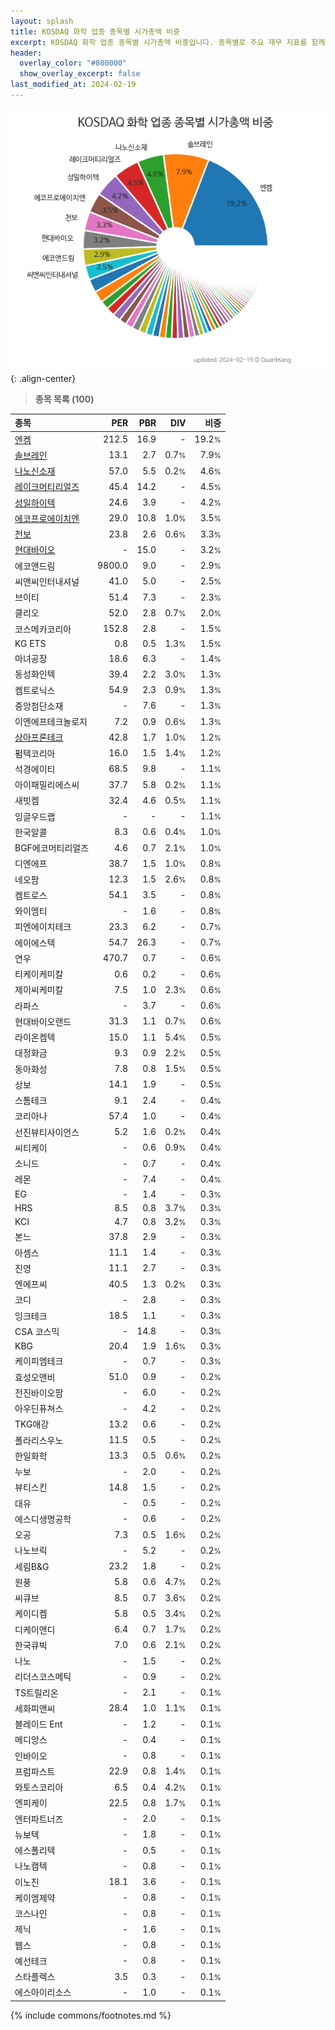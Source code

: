 ```yaml
---
layout: splash
title: KOSDAQ 화학 업종 종목별 시가총액 비중
excerpt: KOSDAQ 화학 업종 종목별 시가총액 비중입니다. 종목별로 주요 재무 지표를 함께 표시합니다.
header:
  overlay_color: "#800000"
  show_overlay_excerpt: false
last_modified_at: 2024-02-19
---
```



![KOSDAQ 화학 업종 종목별 시가총액 비중](/stats/sector/images/kosdaq_업종_화학_종목.png){: .align-center}


> **종목 목록 (100)**<a id="list"></a>

| **종목** | **PER** | **PBR** | **DIV** | **비중** |
| :------- | ------: | ------: | ------: | -------: |
| [엔켐](/348370/) | 212.5 | 16.9 | - | 19.2<small>%</small> |
| [솔브레인](/357780/) | 13.1 | 2.7 | 0.7<small>%</small> | 7.9<small>%</small> |
| [나노신소재](/121600/) | 57.0 | 5.5 | 0.2<small>%</small> | 4.6<small>%</small> |
| [레이크머티리얼즈](/281740/) | 45.4 | 14.2 | - | 4.5<small>%</small> |
| [성일하이텍](/365340/) | 24.6 | 3.9 | - | 4.2<small>%</small> |
| [에코프로에이치엔](/383310/) | 29.0 | 10.8 | 1.0<small>%</small> | 3.5<small>%</small> |
| [천보](/278280/) | 23.8 | 2.6 | 0.6<small>%</small> | 3.3<small>%</small> |
| [현대바이오](/048410/) | - | 15.0 | - | 3.2<small>%</small> |
| 에코앤드림 | 9800.0 | 9.0 | - | 2.9<small>%</small> |
| 씨앤씨인터내셔널 | 41.0 | 5.0 | - | 2.5<small>%</small> |
| 브이티 | 51.4 | 7.3 | - | 2.3<small>%</small> |
| 클리오 | 52.0 | 2.8 | 0.7<small>%</small> | 2.0<small>%</small> |
| 코스메카코리아 | 152.8 | 2.8 | - | 1.5<small>%</small> |
| KG ETS | 0.8 | 0.5 | 1.3<small>%</small> | 1.5<small>%</small> |
| 마녀공장 | 18.6 | 6.3 | - | 1.4<small>%</small> |
| 동성화인텍 | 39.4 | 2.2 | 3.0<small>%</small> | 1.3<small>%</small> |
| 켐트로닉스 | 54.9 | 2.3 | 0.9<small>%</small> | 1.3<small>%</small> |
| 중앙첨단소재 | - | 7.6 | - | 1.3<small>%</small> |
| 이엔에프테크놀로지 | 7.2 | 0.9 | 0.6<small>%</small> | 1.3<small>%</small> |
| [상아프론테크](/089980/) | 42.8 | 1.7 | 1.0<small>%</small> | 1.2<small>%</small> |
| 펌텍코리아 | 16.0 | 1.5 | 1.4<small>%</small> | 1.2<small>%</small> |
| 석경에이티 | 68.5 | 9.8 | - | 1.1<small>%</small> |
| 아이패밀리에스씨 | 37.7 | 5.8 | 0.2<small>%</small> | 1.1<small>%</small> |
| 새빗켐 | 32.4 | 4.6 | 0.5<small>%</small> | 1.1<small>%</small> |
| 잉글우드랩 | - | - | - | 1.1<small>%</small> |
| 한국알콜 | 8.3 | 0.6 | 0.4<small>%</small> | 1.0<small>%</small> |
| BGF에코머티리얼즈 | 4.6 | 0.7 | 2.1<small>%</small> | 1.0<small>%</small> |
| 디엔에프 | 38.7 | 1.5 | 1.0<small>%</small> | 0.8<small>%</small> |
| 네오팜 | 12.3 | 1.5 | 2.6<small>%</small> | 0.8<small>%</small> |
| 켐트로스 | 54.1 | 3.5 | - | 0.8<small>%</small> |
| 와이엠티 | - | 1.6 | - | 0.8<small>%</small> |
| 피엔에이치테크 | 23.3 | 6.2 | - | 0.7<small>%</small> |
| 에이에스텍 | 54.7 | 26.3 | - | 0.7<small>%</small> |
| 연우 | 470.7 | 0.7 | - | 0.6<small>%</small> |
| 티케이케미칼 | 0.6 | 0.2 | - | 0.6<small>%</small> |
| 제이씨케미칼 | 7.5 | 1.0 | 2.3<small>%</small> | 0.6<small>%</small> |
| 라파스 | - | 3.7 | - | 0.6<small>%</small> |
| 현대바이오랜드 | 31.3 | 1.1 | 0.7<small>%</small> | 0.6<small>%</small> |
| 라이온켐텍 | 15.0 | 1.1 | 5.4<small>%</small> | 0.5<small>%</small> |
| 대정화금 | 9.3 | 0.9 | 2.2<small>%</small> | 0.5<small>%</small> |
| 동아화성 | 7.8 | 0.8 | 1.5<small>%</small> | 0.5<small>%</small> |
| 상보 | 14.1 | 1.9 | - | 0.5<small>%</small> |
| 스톰테크 | 9.1 | 2.4 | - | 0.4<small>%</small> |
| 코리아나 | 57.4 | 1.0 | - | 0.4<small>%</small> |
| 선진뷰티사이언스 | 5.2 | 1.6 | 0.2<small>%</small> | 0.4<small>%</small> |
| 씨티케이 | - | 0.6 | 0.9<small>%</small> | 0.4<small>%</small> |
| 소니드 | - | 0.7 | - | 0.4<small>%</small> |
| 레몬 | - | 7.4 | - | 0.4<small>%</small> |
| EG | - | 1.4 | - | 0.3<small>%</small> |
| HRS | 8.5 | 0.8 | 3.7<small>%</small> | 0.3<small>%</small> |
| KCI | 4.7 | 0.8 | 3.2<small>%</small> | 0.3<small>%</small> |
| 본느 | 37.8 | 2.9 | - | 0.3<small>%</small> |
| 아셈스 | 11.1 | 1.4 | - | 0.3<small>%</small> |
| 진영 | 11.1 | 2.7 | - | 0.3<small>%</small> |
| 엔에프씨 | 40.5 | 1.3 | 0.2<small>%</small> | 0.3<small>%</small> |
| 코디 | - | 2.8 | - | 0.3<small>%</small> |
| 잉크테크 | 18.5 | 1.1 | - | 0.3<small>%</small> |
| CSA 코스믹 | - | 14.8 | - | 0.3<small>%</small> |
| KBG | 20.4 | 1.9 | 1.6<small>%</small> | 0.3<small>%</small> |
| 케이피엠테크 | - | 0.7 | - | 0.3<small>%</small> |
| 효성오앤비 | 51.0 | 0.9 | - | 0.2<small>%</small> |
| 전진바이오팜 | - | 6.0 | - | 0.2<small>%</small> |
| 아우딘퓨쳐스 | - | 4.2 | - | 0.2<small>%</small> |
| TKG애강 | 13.2 | 0.6 | - | 0.2<small>%</small> |
| 폴라리스우노 | 11.5 | 0.5 | - | 0.2<small>%</small> |
| 한일화학 | 13.3 | 0.5 | 0.6<small>%</small> | 0.2<small>%</small> |
| 누보 | - | 2.0 | - | 0.2<small>%</small> |
| 뷰티스킨 | 14.8 | 1.5 | - | 0.2<small>%</small> |
| 대유 | - | 0.5 | - | 0.2<small>%</small> |
| 에스디생명공학 | - | 0.6 | - | 0.2<small>%</small> |
| 오공 | 7.3 | 0.5 | 1.6<small>%</small> | 0.2<small>%</small> |
| 나노브릭 | - | 5.2 | - | 0.2<small>%</small> |
| 세림B&G | 23.2 | 1.8 | - | 0.2<small>%</small> |
| 원풍 | 5.8 | 0.6 | 4.7<small>%</small> | 0.2<small>%</small> |
| 씨큐브 | 8.5 | 0.7 | 3.6<small>%</small> | 0.2<small>%</small> |
| 케이디켐 | 5.8 | 0.5 | 3.4<small>%</small> | 0.2<small>%</small> |
| 디케이앤디 | 6.4 | 0.7 | 1.7<small>%</small> | 0.2<small>%</small> |
| 한국큐빅 | 7.0 | 0.6 | 2.1<small>%</small> | 0.2<small>%</small> |
| 나노 | - | 1.5 | - | 0.2<small>%</small> |
| 리더스코스메틱 | - | 0.9 | - | 0.2<small>%</small> |
| TS트릴리온 | - | 2.1 | - | 0.1<small>%</small> |
| 세화피앤씨 | 28.4 | 1.0 | 1.1<small>%</small> | 0.1<small>%</small> |
| 블레이드 Ent | - | 1.2 | - | 0.1<small>%</small> |
| 메디앙스 | - | 0.4 | - | 0.1<small>%</small> |
| 인바이오 | - | 0.8 | - | 0.1<small>%</small> |
| 프럼파스트 | 22.9 | 0.8 | 1.4<small>%</small> | 0.1<small>%</small> |
| 와토스코리아 | 6.5 | 0.4 | 4.2<small>%</small> | 0.1<small>%</small> |
| 엔피케이 | 22.5 | 0.8 | 1.7<small>%</small> | 0.1<small>%</small> |
| 엔터파트너즈 | - | 2.0 | - | 0.1<small>%</small> |
| 뉴보텍 | - | 1.8 | - | 0.1<small>%</small> |
| 에스폴리텍 | - | 0.5 | - | 0.1<small>%</small> |
| 나노캠텍 | - | 0.8 | - | 0.1<small>%</small> |
| 이노진 | 18.1 | 3.6 | - | 0.1<small>%</small> |
| 케이엠제약 | - | 0.8 | - | 0.1<small>%</small> |
| 코스나인 | - | 0.8 | - | 0.1<small>%</small> |
| 제닉 | - | 1.6 | - | 0.1<small>%</small> |
| 웹스 | - | 0.8 | - | 0.1<small>%</small> |
| 예선테크 | - | 0.8 | - | 0.1<small>%</small> |
| 스타플렉스 | 3.5 | 0.3 | - | 0.1<small>%</small> |
| 에스아이리소스 | - | 1.0 | - | 0.1<small>%</small> |

{% include commons/footnotes.md %}
